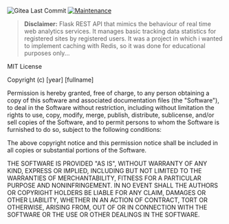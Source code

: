 ![Gitea Last Commit](https://img.shields.io/badge/last%20commit-2024-red) [![Maintenance](https://img.shields.io/maintenance/no/2024)](https://img.shields.io/maintenance/no/2023?style=plastic)



> **Disclaimer:** Flask REST API that mimics the behaviour of real time web analytics services. It manages basic tracking data statistics for registered sites by registered users. It was a project in which i wanted to implement caching with Redis, so it was done for educational purposes only...

MIT License

Copyright (c) [year] [fullname]

Permission is hereby granted, free of charge, to any person obtaining a copy
of this software and associated documentation files (the "Software"), to deal
in the Software without restriction, including without limitation the rights
to use, copy, modify, merge, publish, distribute, sublicense, and/or sell
copies of the Software, and to permit persons to whom the Software is
furnished to do so, subject to the following conditions:

The above copyright notice and this permission notice shall be included in all
copies or substantial portions of the Software.

THE SOFTWARE IS PROVIDED "AS IS", WITHOUT WARRANTY OF ANY KIND, EXPRESS OR
IMPLIED, INCLUDING BUT NOT LIMITED TO THE WARRANTIES OF MERCHANTABILITY,
FITNESS FOR A PARTICULAR PURPOSE AND NONINFRINGEMENT. IN NO EVENT SHALL THE
AUTHORS OR COPYRIGHT HOLDERS BE LIABLE FOR ANY CLAIM, DAMAGES OR OTHER
LIABILITY, WHETHER IN AN ACTION OF CONTRACT, TORT OR OTHERWISE, ARISING FROM,
OUT OF OR IN CONNECTION WITH THE SOFTWARE OR THE USE OR OTHER DEALINGS IN THE
SOFTWARE.
